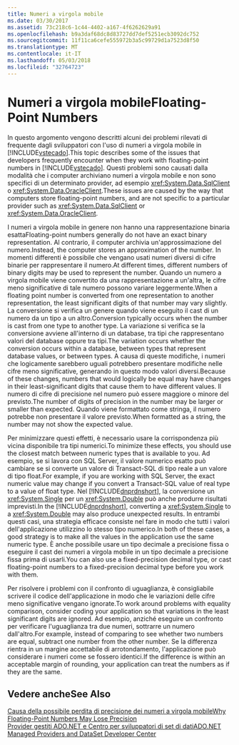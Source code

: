 ```yaml
---
title: Numeri a virgola mobile
ms.date: 03/30/2017
ms.assetid: 73c218c6-1c44-4402-a167-4f6262629a91
ms.openlocfilehash: b9a3daf68dc8d83727dd7def5251ecb3092dc752
ms.sourcegitcommit: 11f11ca6cefe555972b3a5c99729d1a7523d8f50
ms.translationtype: MT
ms.contentlocale: it-IT
ms.lasthandoff: 05/03/2018
ms.locfileid: "32764723"
---
```

# <a name="floating-point-numbers"></a><span data-ttu-id="dd8f3-102">Numeri a virgola mobile</span><span class="sxs-lookup"><span data-stu-id="dd8f3-102">Floating-Point Numbers</span></span>
<span data-ttu-id="dd8f3-103">In questo argomento vengono descritti alcuni dei problemi rilevati di frequente dagli sviluppatori con l'uso di numeri a virgola mobile in [!INCLUDE[vstecado](../../../../includes/vstecado-md.md)].</span><span class="sxs-lookup"><span data-stu-id="dd8f3-103">This topic describes some of the issues that developers frequently encounter when they work with floating-point numbers in [!INCLUDE[vstecado](../../../../includes/vstecado-md.md)].</span></span> <span data-ttu-id="dd8f3-104">Questi problemi sono causati dalla modalità che i computer archiviano numeri a virgola mobile e non sono specifici di un determinato provider, ad esempio <xref:System.Data.SqlClient> o <xref:System.Data.OracleClient>.</span><span class="sxs-lookup"><span data-stu-id="dd8f3-104">These issues are caused by the way that computers store floating-point numbers, and are not specific to a particular provider such as <xref:System.Data.SqlClient> or <xref:System.Data.OracleClient>.</span></span>  
  
 <span data-ttu-id="dd8f3-105">I numeri a virgola mobile in genere non hanno una rappresentazione binaria esatta</span><span class="sxs-lookup"><span data-stu-id="dd8f3-105">Floating-point numbers generally do not have an exact binary representation.</span></span> <span data-ttu-id="dd8f3-106">Al contrario, il computer archivia un'approssimazione del numero.</span><span class="sxs-lookup"><span data-stu-id="dd8f3-106">Instead, the computer stores an approximation of the number.</span></span> <span data-ttu-id="dd8f3-107">In momenti differenti è possibile che vengano usati numeri diversi di cifre binarie per rappresentare il numero.</span><span class="sxs-lookup"><span data-stu-id="dd8f3-107">At different times, different numbers of binary digits may be used to represent the number.</span></span> <span data-ttu-id="dd8f3-108">Quando un numero a virgola mobile viene convertito da una rappresentazione a un'altra, le cifre meno significative di tale numero possono variare leggermente.</span><span class="sxs-lookup"><span data-stu-id="dd8f3-108">When a floating point number is converted from one representation to another representation, the least significant digits of that number may vary slightly.</span></span> <span data-ttu-id="dd8f3-109">La conversione si verifica un genere quando viene eseguito il cast di un numero da un tipo a un altro.</span><span class="sxs-lookup"><span data-stu-id="dd8f3-109">Conversion typically occurs when the number is cast from one type to another type.</span></span> <span data-ttu-id="dd8f3-110">La variazione si verifica se la conversione avviene all'interno di un database, tra tipi che rappresentano valori del database oppure tra tipi.</span><span class="sxs-lookup"><span data-stu-id="dd8f3-110">The variation occurs whether the conversion occurs within a database, between types that represent database values, or between types.</span></span> <span data-ttu-id="dd8f3-111">A causa di queste modifiche, i numeri che logicamente sarebbero uguali potrebbero presentare modifiche nelle cifre meno significative, generando in questo modo valori diversi.</span><span class="sxs-lookup"><span data-stu-id="dd8f3-111">Because of these changes, numbers that would logically be equal may have changes in their least-significant digits that cause them to have different values.</span></span> <span data-ttu-id="dd8f3-112">Il numero di cifre di precisione nel numero può essere maggiore o minore del previsto.</span><span class="sxs-lookup"><span data-stu-id="dd8f3-112">The number of digits of precision in the number may be larger or smaller than expected.</span></span> <span data-ttu-id="dd8f3-113">Quando viene formattato come stringa, il numero potrebbe non presentare il valore previsto.</span><span class="sxs-lookup"><span data-stu-id="dd8f3-113">When formatted as a string, the number may not show the expected value.</span></span>  
  
 <span data-ttu-id="dd8f3-114">Per minimizzare questi effetti, è necessario usare la corrispondenza più vicina disponibile tra tipi numerici.</span><span class="sxs-lookup"><span data-stu-id="dd8f3-114">To minimize these effects, you should use the closest match between numeric types that is available to you.</span></span> <span data-ttu-id="dd8f3-115">Ad esempio, se si lavora con SQL Server, il valore numerico esatto può cambiare se si converte un valore di Transact-SQL di tipo reale a un valore di tipo float.</span><span class="sxs-lookup"><span data-stu-id="dd8f3-115">For example, if you are working with SQL Server, the exact numeric value may change if you convert a Transact-SQL value of real type to a value of float type.</span></span> <span data-ttu-id="dd8f3-116">Nel [!INCLUDE[dnprdnshort](../../../../includes/dnprdnshort-md.md)], la conversione un <xref:System.Single> per un <xref:System.Double> può anche produrre risultati imprevisti.</span><span class="sxs-lookup"><span data-stu-id="dd8f3-116">In the [!INCLUDE[dnprdnshort](../../../../includes/dnprdnshort-md.md)], converting a <xref:System.Single> to a <xref:System.Double> may also produce unexpected results.</span></span> <span data-ttu-id="dd8f3-117">In entrambi questi casi, una strategia efficace consiste nel fare in modo che tutti i valori dell'applicazione utilizzino lo stesso tipo numerico.</span><span class="sxs-lookup"><span data-stu-id="dd8f3-117">In both of these cases, a good strategy is to make all the values in the application use the same numeric type.</span></span> <span data-ttu-id="dd8f3-118">È anche possibile usare un tipo decimale a precisione fissa o eseguire il cast dei numeri a virgola mobile in un tipo decimale a precisione fissa prima di usarli.</span><span class="sxs-lookup"><span data-stu-id="dd8f3-118">You can also use a fixed-precision decimal type, or cast floating-point numbers to a fixed-precision decimal type before you work with them.</span></span>  
  
 <span data-ttu-id="dd8f3-119">Per risolvere i problemi con il confronto di uguaglianza, è consigliabile scrivere il codice dell'applicazione in modo che le variazioni delle cifre meno significative vengano ignorate.</span><span class="sxs-lookup"><span data-stu-id="dd8f3-119">To work around problems with equality comparison, consider coding your application so that variations in the least significant digits are ignored.</span></span> <span data-ttu-id="dd8f3-120">Ad esempio, anziché eseguire un confronto per verificare l'uguaglianza tra due numeri, sottrarre un numero dall'altro.</span><span class="sxs-lookup"><span data-stu-id="dd8f3-120">For example, instead of comparing to see whether two numbers are equal, subtract one number from the other number.</span></span> <span data-ttu-id="dd8f3-121">Se la differenza rientra in un margine accettabile di arrotondamento, l'applicazione può considerare i numeri come se fossero identici.</span><span class="sxs-lookup"><span data-stu-id="dd8f3-121">If the difference is within an acceptable margin of rounding, your application can treat the numbers as if they are the same.</span></span>  
  
## <a name="see-also"></a><span data-ttu-id="dd8f3-122">Vedere anche</span><span class="sxs-lookup"><span data-stu-id="dd8f3-122">See Also</span></span>  
 [<span data-ttu-id="dd8f3-123">Causa della possibile perdita di precisione dei numeri a virgola mobile</span><span class="sxs-lookup"><span data-stu-id="dd8f3-123">Why Floating-Point Numbers May Lose Precision</span></span>](http://msdn.microsoft.com/library/1acb1add-ac06-4134-a2fd-aff13d8c4c15)  
 [<span data-ttu-id="dd8f3-124">Provider gestiti ADO.NET e Centro per sviluppatori di set di dati</span><span class="sxs-lookup"><span data-stu-id="dd8f3-124">ADO.NET Managed Providers and DataSet Developer Center</span></span>](http://go.microsoft.com/fwlink/?LinkId=217917)
